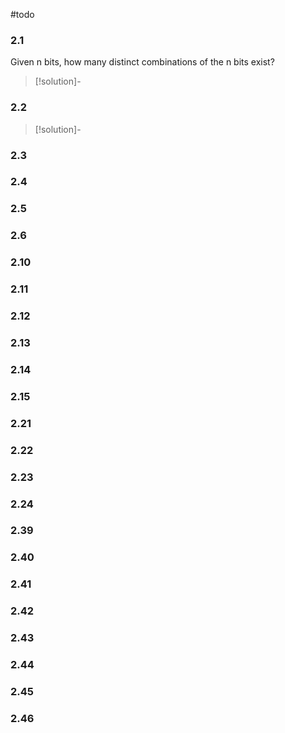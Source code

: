 #todo
### 2.1
Given n bits, how many distinct combinations of the n bits exist?
> [!solution]-


### 2.2
> [!solution]-
### 2.3
### 2.4
### 2.5
### 2.6
### 2.10
### 2.11
### 2.12
### 2.13
### 2.14
### 2.15
### 2.21
### 2.22
### 2.23
### 2.24
### 2.39
### 2.40
### 2.41
### 2.42
### 2.43
### 2.44
### 2.45
### 2.46

